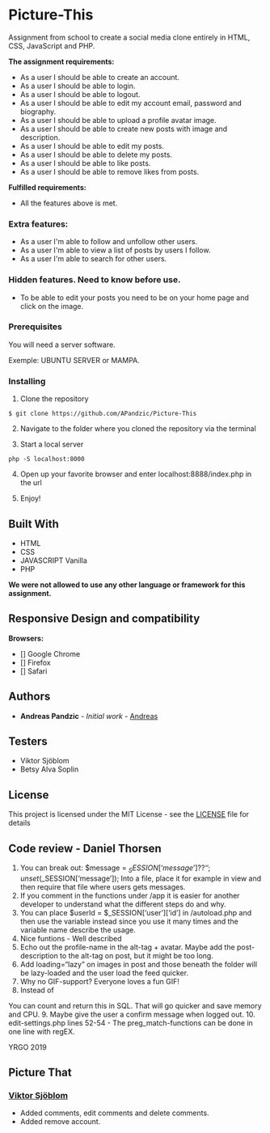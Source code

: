 # Picture-This
Assignment from school to create a social media clone entirely in HTML, CSS, JavaScript and PHP.


__The assignment requirements:__
* As a user I should be able to create an account. 
* As a user I should be able to login.
* As a user I should be able to logout.
* As a user I should be able to edit my account email, password and biography.
* As a user I should be able to upload a profile avatar image.
* As a user I should be able to create new posts with image and description.
* As a user I should be able to edit my posts.
* As a user I should be able to delete my posts.
* As a user I should be able to like posts.
* As a user I should be able to remove likes from posts.

__Fulfilled requirements:__
* All the features above is met.

### Extra features: 

* As a user I'm able to follow and unfollow other users.
* As a user I'm able to view a list of posts by users I follow.
* As a user I'm able to search for other users. 

### Hidden features. Need to know before use. 

* To be able to edit your posts you need to be on your home page and click on the image.

### Prerequisites

You will need a server software.

Exemple:
UBUNTU SERVER or MAMPA.

### Installing


1. Clone the repository

```
$ git clone https://github.com/APandzic/Picture-This
```

2. Navigate to the folder where you cloned the repository via the terminal

3. Start a local server
```
php -S localhost:8000
```

4. Open up your favorite browser and enter localhost:8888/index.php in the url

5. Enjoy!



## Built With

* HTML
* CSS
* JAVASCRIPT Vanilla
* PHP

__We were not allowed to use any other language or framework for this assignment.__


## Responsive Design and compatibility


__Browsers:__
- [] Google Chrome
- [] Firefox
- [] Safari



## Authors

* **Andreas Pandzic** - *Initial work* - [Andreas](https://apandzic.github.io)

## Testers
* Viktor Sjöblom
* Betsy Alva Soplin


## License

This project is licensed under the MIT License - see the [LICENSE](LICENSE) file for details


## Code review - Daniel Thorsen
1. You can break out:
$message = $_SESSION[‘message’] ?? ‘’; unset($_SESSION[‘message’]);
Into a file, place it for example in view and then require that file where users gets messages.
2. If you comment in the functions under /app it is easier for another developer to understand what the different steps do and why.
3. You can place
$userId = $_SESSION[‘user’][‘id’]
in /autoload.php and then use the variable instead since you use it many times and the variable name describe the usage.
4. Nice funtions - Well described
5. Echo out the profile-name in the alt-tag + avatar. Maybe add the post-description to the alt-tag on post, but it might be too long.
6. Add loading=“lazy”  on images in post and those beneath the folder will be lazy-loaded and the user load the feed quicker.
7.  Why no GIF-support? Everyone loves a fun GIF!
8. Instead of
<?php echo count(getLikes($post[‘id’], $pdo)); ?>
You can count and return this in SQL. That will go quicker and save memory and CPU.
9. Maybe give the user a confirm message when logged out.
10.  edit-settings.php lines 52-54 - The preg_match-functions can be done in one line with regEX.

YRGO 2019


## Picture That

### [Viktor Sjöblom](https://github.com/ViktorSjoblom)

* Added comments, edit comments and delete comments.
* Added remove account.
